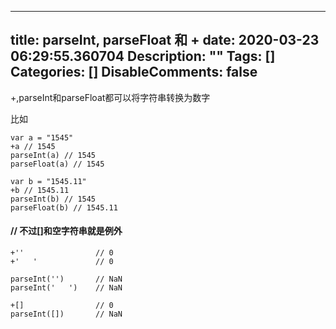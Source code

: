 
---
title: parseInt, parseFloat 和 +
date: 2020-03-23 06:29:55.360704
Description: ""
Tags: []
Categories: []
DisableComments: false
---
+,parseInt和parseFloat都可以将字符串转换为数字

比如

    
    
    var a = "1545"  
    +a // 1545  
    parseInt(a) // 1545  
    parseFloat(a) // 1545  
      
    var b = "1545.11"  
    +b // 1545.11  
    parseInt(b) // 1545  
    parseFloat(b) // 1545.11

####  

#### // 不过[]和空字符串就是例外

    
    
    +''                // 0  
    +'   '             // 0  
      
    parseInt('')       // NaN  
    parseInt('   ')    // NaN  
      
    +[]                // 0  
    parseInt([])       // NaN

  


